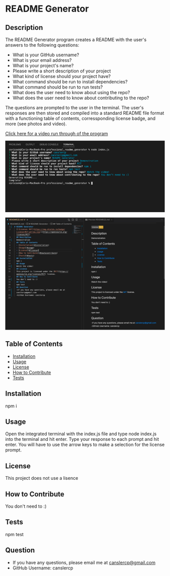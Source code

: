# README Generator 

  ## Description
 The README Generator program creates a README with the user's answers to the following questions:
 * What is your GitHub username? 
 * What is your email address? 
 * What is your project's name?  
 * Please write a short description of your project 
 * What kind of license should your project have? 
 * What command should be run to install dependencies? 
 * What command should be run to run tests? 
 * What does the user need to know about using the repo? 
 * What does the user need to know about contributing to the repo? 

 The questions are prompted to the user in the terminal. The user's responses are then stored and compiled into a standard README file format with a functioning table of contents, corressponding license badge, and more (see photos and video).

[Click here for a video run through of the program](https://drive.google.com/file/d/1gfAeAdmo_q5bQm01yQhRMTF61YQaLe9g/view?usp=sharing)

![Image of the terminal prompts](./images/Screen%20Shot%202022-07-14%20at%208.21.29%20AM.png)

![Image of the generated README](./images/Screen%20Shot%202022-07-14%20at%208.23.12%20AM.png)

  ## Table of Contents
  - [Installation](#installation)
  - [Usage](#usage)
  - [License](#license)
  - [How to Contribute](#howtocontribute)
  - [Tests](#tests)
  ## Installation
  npm i
  ## Usage
  Open the integrated terminal with the index.js file and type node index.js into the terminal and hit enter. Type your response to each prompt and hit enter. You will have to use the arrow keys to make a selection for the license prompt.
  ## License
  This project does not use a lisence
  ## How to Contribute
  You don't need to :)
  ## Tests
  npm test
  ## Question
  - If you have any questions, please email me at canslercp@gmail.com
  - GitHub Username: canslercp